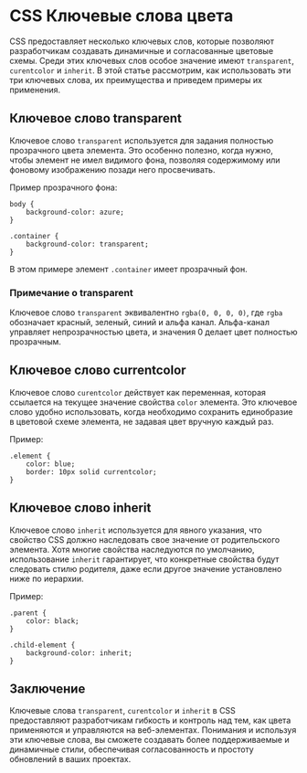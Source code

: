 # CSS Ключевые слова цвета

CSS предоставляет несколько ключевых слов, которые позволяют разработчикам создавать динамичные и согласованные цветовые схемы. Среди этих ключевых слов особое значение имеют ``transparent``, ``curentcolor`` и ``inherit``. В этой статье рассмотрим, как использовать эти три ключевых слова, их преимущества и приведем примеры их применения.

## Ключевое слово transparent

Ключевое слово ``transparent`` используется для задания полностью прозрачного цвета элемента. Это особенно полезно, когда нужно, чтобы элемент не имел видимого фона, позволяя содержимому или фоновому изображению позади него просвечивать.

Пример прозрачного фона:

```
body {
    background-color: azure;
}

.container {
    background-color: transparent;
}
```

В этом примере элемент ``.container`` имеет прозрачный фон.

### Примечание о transparent

Ключевое слово ``transparent`` эквивалентно ``rgba(0, 0, 0, 0)``, где ``rgba`` обозначает красный, зеленый, синий и альфа канал. Альфа-канал управляет непрозрачностью цвета, и значения 0 делает цвет полностью прозрачным.

## Ключевое слово currentcolor

Ключевое слово ``curentcolor`` действует как переменная, которая ссылается на текущее значение свойства ``color`` элемента. Это ключевое слово удобно использовать, когда необходимо сохранить единобразие в цветовой схеме элемента, не задавая цвет вручную каждый раз.

Пример:

```
.element {
    color: blue;
    border: 10px solid currentcolor;
}
```

## Ключевое слово inherit

Ключевое слово ``inherit`` используется для явного указания, что свойство CSS должно наследовать свое значение от родительского элемента. Хотя многие свойства наследуются по умолчанию, использование ``inherit`` гарантирует, что конкретные свойства будут следовать стилю родителя, даже если другое значение установлено ниже по иерархии.

Пример:

```
.parent {
    color: black;
}

.child-element {
    background-color: inherit;
}
```

## Заключение

Ключевые слова ``transparent``, ``curentcolor`` и ``inherit`` в CSS предоставляют разработчикам гибкость и контроль над тем, как цвета применяются и управляются на веб-элементах. Понимания и используя эти ключевые слова, вы сможете создавать более поддерживаемые и динамичные стили, обеспечивая согласованность и простоту обновлений в ваших проектах.